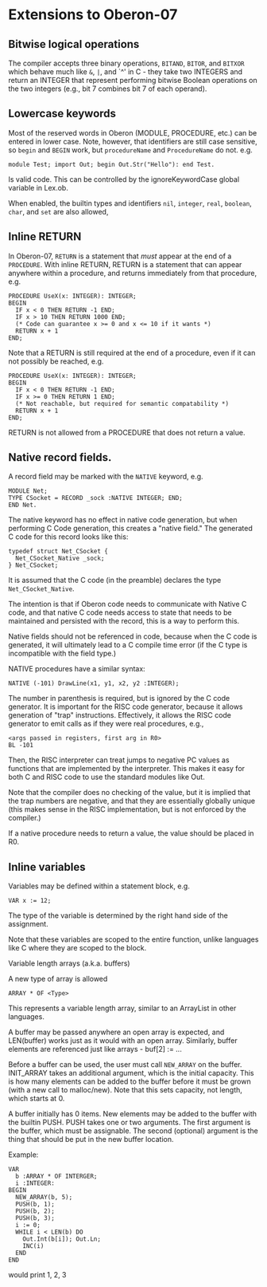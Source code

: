 # Extensions to Oberon-07

## Bitwise logical operations

The compiler accepts three binary operations, `BITAND`, `BITOR`, and `BITXOR`
which behave much like `&`, `|`, and `^' in C - they take two INTEGERS and
return an INTEGER that represent performing bitwise Boolean operations on the
two integers (e.g., bit 7 combines bit 7 of each operand).

## Lowercase keywords

Most of the reserved words in Oberon (MODULE, PROCEDURE, etc.) can be entered in
lower case. Note, however, that identifiers are still case sensitive, so `begin`
and `BEGIN` work, but `procedureName` and `ProcedureName` do not. e.g.

```
module Test; import Out; begin Out.Str("Hello"): end Test.
```

Is valid code. This can be controlled by the ignoreKeywordCase global variable
in Lex.ob.

When enabled, the builtin types and identifiers `nil`, `integer`, `real`,
`boolean`, `char`, and `set` are also allowed,

## Inline RETURN

In Oberon-07, `RETURN` is a statement that *must* appear at the end of a
`PROCEDURE`. With inline RETURN, RETURN is a statement that can appear anywhere
within a procedure, and returns immediately from that procedure, e.g.

```
PROCEDURE UseX(x: INTEGER): INTEGER;
BEGIN
  IF x < 0 THEN RETURN -1 END;
  IF x > 10 THEN RETURN 1000 END;
  (* Code can guarantee x >= 0 and x <= 10 if it wants *)
  RETURN x + 1
END;
```

Note that a RETURN is still required at the end of a procedure, even if it can
not possibly be reached, e.g.

```
PROCEDURE UseX(x: INTEGER): INTEGER;
BEGIN
  IF x < 0 THEN RETURN -1 END;
  IF x >= 0 THEN RETURN 1 END;
  (* Not reachable, but required for semantic compatability *)
  RETURN x + 1
END;
```

RETURN is not allowed from a PROCEDURE that does not return a value.

## Native record fields.

A record field may be marked with the `NATIVE` keyword, e.g.

```
MODULE Net;
TYPE CSocket = RECORD _sock :NATIVE INTEGER; END;
END Net.
```

The native keyword has no effect in native code generation, but when performing
C Code generation, this creates a "native field." The generated C code for this
record looks like this:

```
typedef struct Net_CSocket {
  Net_CSocket_Native _sock;
} Net_CSocket;
```

It is assumed that the C code (in the preamble) declares the type
`Net_CSocket_Native`.

The intention is that if Oberon code needs to communicate with Native C code,
and that native C code needs access to state that needs to be maintained and
persisted with the record, this is a way to perform this.

Native fields should not be referenced in code, because when the C code is
generated, it will ultimately lead to a C compile time error (if the C type is
incompatible with the field type.)

NATIVE procedures have a similar syntax:

```
NATIVE (-101) DrawLine(x1, y1, x2, y2 :INTEGER);
```

The number in parenthesis is required, but is ignored by the C code generator.
It is important for the RISC code generator, because it allows generation of
"trap" instructions. Effectively, it allows the RISC code generator to emit
calls as if they were real procedures, e.g.,

```
<args passed in registers, first arg in R0>
BL -101
```

Then, the RISC interpreter can treat jumps to negative PC values as functions
that are implemented by the interpreter. This makes it easy for both C and RISC
code to use the standard modules like Out.

Note that the compiler does no checking of the value, but it is implied that the
trap numbers are negative, and that they are essentially globally unique (this
makes sense in the RISC implementation, but is not enforced by the compiler.)

If a native procedure needs to return a value, the value should be placed in R0.

## Inline variables

Variables may be defined within a statement block, e.g.

```
VAR x := 12;
```

The type of the variable is determined by the right hand side of the assignment.

Note that these variables are scoped to the entire function, unlike languages
like C where they are scoped to the block.

Variable length arrays (a.k.a. buffers)

A new type of array is allowed

```
ARRAY * OF <Type>
```

This represents a variable length array, similar to an ArrayList in other
languages.

A buffer may be passed anywhere an open array is expected, and LEN(buffer) works
just as it would with an open array. Similarly, buffer elements are referenced
just like arrays - buf[2] := ...

Before a buffer can be used, the user must call `NEW_ARRAY` on the buffer.
INIT\_ARRAY takes an additional argument, which is the initial capacity. This is
how many elements can be added to the buffer before it must be grown (with a new
call to malloc/new). Note that this sets capacity, not length, which starts at 0.

A buffer initially has 0 items. New elements may be added to the buffer with the
builtin PUSH. PUSH takes one or two arguments. The first argument is the buffer,
which must be assignable. The second (optional) argument is the thing that
should be put in the new buffer location.

Example:

```
VAR
  b :ARRAY * OF INTERGER;
  i :INTEGER:
BEGIN
  NEW_ARRAY(b, 5);
  PUSH(b, 1);
  PUSH(b, 2);
  PUSH(b, 3);
  i := 0;
  WHILE i < LEN(b) DO
    Out.Int(b[i]); Out.Ln;
    INC(i)
  END
END
```

would print 1, 2, 3
